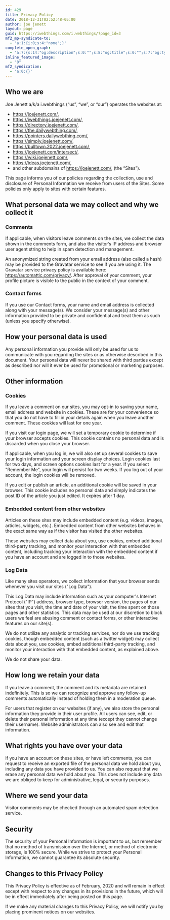 ```yaml
---
id: 429
title: Privacy Policy
date: 2018-12-31T02:52:48-05:00
author: joe jenett
layout: page
guid: https://iwebthings.com/i.webthings/?page_id=3
mf2_mp-syndicate-to:
  - 'a:1:{i:0;s:4:"none";}'
complete_open_graph:
  - 'a:7:{s:14:"og:description";s:0:"";s:8:"og:title";s:0:"";s:7:"og:type";s:0:"";s:12:"twitter:card";s:7:"summary";s:15:"twitter:creator";s:0:"";s:19:"twitter:description";s:0:"";s:8:"og:image";s:0:"";}'
inline_featured_image:
  - "0"
mf2_syndication:
  - 'a:0:{}'
---
```

## Who we are
Joe Jenett a/k/a i.webthings (“us”, “we”, or “our”) operates the websites at:

  * <a href="https://joejenett.com/" class="url" rel="noopener noreferrer">https://joejenett.com/</a>,
  * <a href="https://iwebthings.joejenett.com/" class="url" rel="noopener noreferrer">https://iwebthings.joejenett.com/</a>,
  * <a href="https://directory.joejenett.com/" class="url" rel="noopener noreferrer">https://directory.joejenett.com/</a>,
  * <a href="https://the.dailywebthing.com/" class="url" rel="noopener noreferrer">https://the.dailywebthing.com/</a>,
  * <a href="https://pointers.dailywebthing.com/" class="url" rel="noopener noreferrer">https://pointers.dailywebthing.com/</a>,
  * <a href="https://simply.joejenett.com/" class="url" rel="noopener noreferrer">https://simply.joejenett.com/</a>,
  * <a href="https://bulltown.2022.joejenett.com/" class="url" rel="noopener noreferrer">https://bulltown.2022.joejenett.com/</a>,
  * <a href="https://joejenett.com/intersect/" class="url" rel="noopener noreferrer">https://joejenett.com/intersect/</a>,
  * <a href="https://wiki.joejenett.com/" class="url" rel="noopener noreferrer">https://wiki.joejenett.com/</a>,
  * <a href="https://joe.joejenett.com/" class="url" rel="noopener noreferrer">https://ideas.joejenett.com/</a>,
  * and other subdomains of <a href="https://joejenett.com/" class="url" rel="noopener noreferrer">https://joejenett.com/</a>, (the “Sites”).

This page informs you of our policies regarding the collection, use and disclosure of Personal Information we receive from users of the Sites. Some policies only apply to sites with certain features.

## What personal data we may collect and why we collect it

### Comments

If applicable, when visitors leave comments on the sites, we collect the data shown in the comments form, and also the visitor’s IP address and browser user agent string to help in spam detection and management.

An anonymized string created from your email address (also called a hash) may be provided to the Gravatar service to see if you are using it. The Gravatar service privacy policy is available here: <a href='https://automattic.com/privacy/' target='_blank' class='url' rel="noopener noreferrer">https://automattic.com/privacy/</a>. After approval of your comment, your profile picture is visible to the public in the context of your comment.

### Contact forms

If you use our Contact forms, your name and email address is collected along with your message(s). We consider your message(s) and other information provided to be private and confidential and treat them as such (unless you specify otherwise). 

## How your personal data is used

Any personal information you provide will only be used for us to communicate with you regarding the sites or as otherwise described in this document. Your personal data will never be shared with third parties except as described nor will it ever be used for promotional or marketing purposes.

## Other information

### Cookies

If you leave a comment on our sites, you may opt-in to saving your name, email address and website in cookies. These are for your convenience so that you do not have to fill in your details again when you leave another comment. These cookies will last for one year.

If you visit our login page, we will set a temporary cookie to determine if your browser accepts cookies. This cookie contains no personal data and is discarded when you close your browser.

If applicable, when you log in, we will also set up several cookies to save your login information and your screen display choices. Login cookies last for two days, and screen options cookies last for a year. If you select "Remember Me", your login will persist for two weeks. If you log out of your account, the login cookies will be removed.

If you edit or publish an article, an additional cookie will be saved in your browser. This cookie includes no personal data and simply indicates the post ID of the article you just edited. It expires after 1 day.

### Embedded content from other websites

Articles on these sites may include embedded content (e.g. videos, images, articles, widgets, etc.). Embedded content from other websites behaves in the exact same way as if the visitor has visited the other websites.

These websites may collect data about you, use cookies, embed additional third-party tracking, and monitor your interaction with that embedded content, including tracking your interaction with the embedded content if you have an account and are logged in to those websites.

### Log Data

Like many sites operators, we collect information that your browser sends whenever you visit our sites ("Log Data"). 

This Log Data may include information such as your computer's Internet Protocol ("IP") address, browser type, browser version, the pages of our sites that you visit, the time and date of your visit, the time spent on those pages and other statistics. This data may be used at our discretion to block users we feel are abusing comment or contact forms, or other interactive features on our site(s). 

We do not utilize any analytic or tracking services, nor do we use tracking cookies, though embedded content (such as a twitter widget) may collect data about you, use cookies, embed additional third-party tracking, and monitor your interaction with that embedded content, as explained above.

We do not share your data.

## How long we retain your data

If you leave a comment, the comment and its metadata are retained indefinitely. This is so we can recognize and approve any follow-up comments automatically instead of holding them in a moderation queue.

For users that register on our websites (if any), we also store the personal information they provide in their user profile. All users can see, edit, or delete their personal information at any time (except they cannot change their username). Website administrators can also see and edit that information.

## What rights you have over your data

If you have an account on these sites, or have left comments, you can request to receive an exported file of the personal data we hold about you, including any data you have provided to us. You can also request that we erase any personal data we hold about you. This does not include any data we are obliged to keep for administrative, legal, or security purposes.

## Where we send your data

Visitor comments may be checked through an automated spam detection service.

## Security

The security of your Personal Information is important to us, but remember that no method of transmission over the Internet, or method of electronic storage, is 100% secure. While we strive to protect your Personal Information, we cannot guarantee its absolute security. 

## Changes to this Privacy Policy

This Privacy Policy is effective as of ​February, 2020​ and will remain in effect except with respect to any changes in its provisions in the future, which will be in effect immediately after being posted on this page. 

If we make any material changes to this Privacy Policy, we will notify you by placing prominent notices on our websites.
